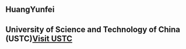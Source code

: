 ## HuangYunfei
## University of Science and Technology of China (USTC)[Visit USTC](https://www.ustc.edu.cn)
